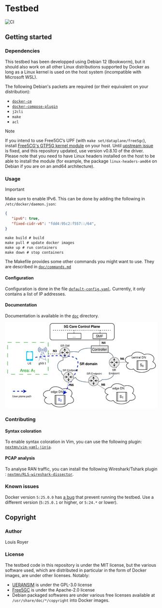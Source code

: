 # Testbed
![CI](https://github.com/nextmn/testbed/actions/workflows/main.yml/badge.svg)

## Getting started
### Dependencies
This testbed has been developped using Debian 12 (Bookworm), but it should also work on all other Linux distributions supported by Docker as long as a Linux kernel is used on the host system (incompatible with Microsoft WSL).

The following Debian's packets are required (or their equivalent on your distribution):
- [`docker-ce`](https://docs.docker.com/engine/install/debian/#install-using-the-repository)
- [`docker-compose-plugin`](https://docs.docker.com/compose/install/linux/#install-using-the-repository)
- `j2cli`
- `make`
- `acl`

>[!NOTE]
> If you intend to use Free5GC’s UPF (with `make set/dataplane/free5gc`),
> install [Free5CG's GTP5G kernel module](https://github.com/free5gc/gtp5g) on your host.
> Until [upstream issue](https://github.com/free5gc/go-upf/issues/53) is fixed, and this repository updated, use version v0.8.10 of the driver.
> Please note that you need to have Linux headers installed on the host to be able to install the module
> (for example, the package `linux-headers-amd64` on Debian if you are on an amd64 architecture).


### Usage
> [!IMPORTANT]
> Make sure to enable IPv6.
This can be done by adding the following in `/etc/docker/daemon.json`:
 ```json
{
	"ipv6": true,
	"fixed-cidr-v6": "fdd4:95c2:f557::/64",
}
```

```text
make build # build
make pull # update docker images
make up # run containers
make down # stop containers
```

The Makefile provides some other commands you might want to use. They are described in [`doc/commands.md`](doc/commands.md)

#### Configuration
Configuration is done in the file [`default-config.yaml`](./default-config.yaml). Currently, it only contains a list of IP addresses.

#### Documentation
Documentation is available in the [`doc`](./doc) directory.

![edge intance access through SRv6](./doc/img/edge-instance-access-through-srv6.svg)

### Contributing
#### Syntax coloration
To enable syntax coloration in Vim, you can use the following plugin: [`nextmn/vim-yaml-jinja`](https://github.com/nextmn/vim-yaml-jinja).

#### PCAP analysis
To analyse RAN traffic, you can install the following Wireshark/Tshark plugin : [`nextmn/RLS-wireshark-dissector`](https://github.com/nextmn/RLS-wireshark-dissector).

### Known issues
Docker version `5:25.0.0` has [a bug](https://github.com/moby/moby/issues/47120) that prevent running the testbed. Use a different version (`5:25.0.1` or higher, or `5:24.*` or lower).

## Copyright
### Author
Louis Royer

### License
The testbed code in this repository is under the MIT license, but the various software used, which are distributed in particular in the form of Docker images, are under other licenses.
Notably:
- [UERANSIM](https://github.com/aligungr/UERANSIM) is under the GPL-3.0 license
- [Free5GC](https://github.com/free5gc) is under the Apache-2.0 license
- Debian packaged softwares are under various free licenses available at `/usr/share/doc/*/copyright` into Docker images.
